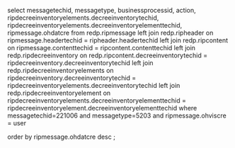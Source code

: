 
select 
messagetechid,
messagetype,
businessprocessid,
action,
ripdecreeinventoryelements.decreeinventorytechid,
ripdecreeinventoryelements.decreeinventoryelementtechid,
ripmessage.ohdatcre
from redp.ripmessage
left join redp.ripheader on ripmessage.headertechid = ripheader.headertechid
left join redp.ripcontent on ripmessage.contenttechid = ripcontent.contenttechid
left join redp.ripdecreeinventory on redp.ripcontent.decreeinventorytechid = ripdecreeinventory.decreeinventorytechid
left join redp.ripdecreeinventoryelements on ripdecreeinventory.decreeinventorytechid = ripdecreeinventoryelements.decreeinventorytechid
left join redp.ripdecreeinventoryelement  on ripdecreeinventoryelements.decreeinventoryelementtechid = ripdecreeinventoryelement.decreeinventoryelementtechid
where
messagetechid=221006 and
messagetype=5203 and
ripmessage.ohviscre = user

order by ripmessage.ohdatcre desc
;
